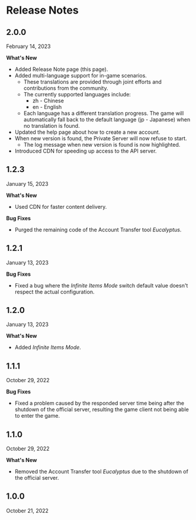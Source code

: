 # Release Notes

## 2.0.0

February 14, 2023

**What's New**

* Added Release Note page (this page).
* Added multi-language support for in-game scenarios.
    * These translations are provided through joint efforts and contributions from the community.
    * The currently supported languages include:
        * zh - Chinese
        * en - English
    * Each language has a different translation progress. The game will automatically fall back to the default language (jp - Japanese) when no translation is found.
* Updated the help page about how to create a new account.
* When new version is found, the Private Server will now refuse to start.
    * The log message when new version is found is now highlighted.
* Introduced CDN for speeding up access to the API server.

## 1.2.3

January 15, 2023

**What's New**

* Used CDN for faster content delivery.

**Bug Fixes**

* Purged the remaining code of the Account Transfer tool *Eucalyptus*.

## 1.2.1

January 13, 2023

**Bug Fixes**

* Fixed a bug where the *Infinite Items Mode* switch default value doesn't respect the actual configuration.

## 1.2.0

January 13, 2023

**What's New**

* Added *Infinite Items Mode*.

## 1.1.1

October 29, 2022

**Bug Fixes**

* Fixed a problem caused by the responded server time being after the shutdown of the official server, resulting the game client not being able to enter the game.

## 1.1.0

October 29, 2022

**What's New**

* Removed the Account Transfer tool *Eucalyptus* due to the shutdown of the official server.

## 1.0.0

October 21, 2022